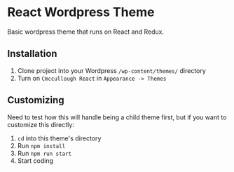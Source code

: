 # React Wordpress Theme

Basic wordpress theme that runs on React and Redux.

## Installation

1. Clone project into your Wordpress `/wp-content/themes/` directory
2. Turn on `Cmccullough React` in `Appearance -> Themes`

## Customizing

Need to test how this will handle being a child theme first, but if you want to customize this directly:

1. `cd` into this theme's directory
2. Run `npm install`
3. Run `npm run start`
4. Start coding